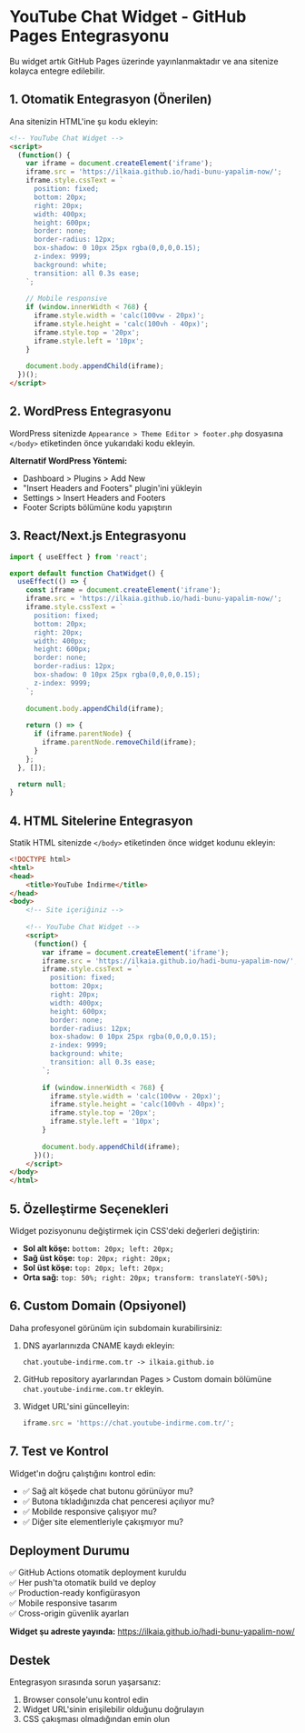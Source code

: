 
# YouTube Chat Widget - GitHub Pages Entegrasyonu

Bu widget artık GitHub Pages üzerinde yayınlanmaktadır ve ana sitenize kolayca entegre edilebilir.

## 1. Otomatik Entegrasyon (Önerilen)

Ana sitenizin HTML'ine şu kodu ekleyin:

```html
<!-- YouTube Chat Widget -->
<script>
  (function() {
    var iframe = document.createElement('iframe');
    iframe.src = 'https://ilkaia.github.io/hadi-bunu-yapalim-now/';
    iframe.style.cssText = `
      position: fixed;
      bottom: 20px;
      right: 20px;
      width: 400px;
      height: 600px;
      border: none;
      border-radius: 12px;
      box-shadow: 0 10px 25px rgba(0,0,0,0.15);
      z-index: 9999;
      background: white;
      transition: all 0.3s ease;
    `;
    
    // Mobile responsive
    if (window.innerWidth < 768) {
      iframe.style.width = 'calc(100vw - 20px)';
      iframe.style.height = 'calc(100vh - 40px)';
      iframe.style.top = '20px';
      iframe.style.left = '10px';
    }
    
    document.body.appendChild(iframe);
  })();
</script>
```

## 2. WordPress Entegrasyonu

WordPress sitenizde `Appearance > Theme Editor > footer.php` dosyasına `</body>` etiketinden önce yukarıdaki kodu ekleyin.

**Alternatif WordPress Yöntemi:**
- Dashboard > Plugins > Add New
- "Insert Headers and Footers" plugin'ini yükleyin
- Settings > Insert Headers and Footers
- Footer Scripts bölümüne kodu yapıştırın

## 3. React/Next.js Entegrasyonu

```jsx
import { useEffect } from 'react';

export default function ChatWidget() {
  useEffect(() => {
    const iframe = document.createElement('iframe');
    iframe.src = 'https://ilkaia.github.io/hadi-bunu-yapalim-now/';
    iframe.style.cssText = `
      position: fixed;
      bottom: 20px;
      right: 20px;
      width: 400px;
      height: 600px;
      border: none;
      border-radius: 12px;
      box-shadow: 0 10px 25px rgba(0,0,0,0.15);
      z-index: 9999;
    `;
    
    document.body.appendChild(iframe);
    
    return () => {
      if (iframe.parentNode) {
        iframe.parentNode.removeChild(iframe);
      }
    };
  }, []);

  return null;
}
```

## 4. HTML Sitelerine Entegrasyon

Statik HTML sitenizde `</body>` etiketinden önce widget kodunu ekleyin:

```html
<!DOCTYPE html>
<html>
<head>
    <title>YouTube İndirme</title>
</head>
<body>
    <!-- Site içeriğiniz -->
    
    <!-- YouTube Chat Widget -->
    <script>
      (function() {
        var iframe = document.createElement('iframe');
        iframe.src = 'https://ilkaia.github.io/hadi-bunu-yapalim-now/';
        iframe.style.cssText = `
          position: fixed;
          bottom: 20px;
          right: 20px;
          width: 400px;
          height: 600px;
          border: none;
          border-radius: 12px;
          box-shadow: 0 10px 25px rgba(0,0,0,0.15);
          z-index: 9999;
          background: white;
          transition: all 0.3s ease;
        `;
        
        if (window.innerWidth < 768) {
          iframe.style.width = 'calc(100vw - 20px)';
          iframe.style.height = 'calc(100vh - 40px)';
          iframe.style.top = '20px';
          iframe.style.left = '10px';
        }
        
        document.body.appendChild(iframe);
      })();
    </script>
</body>
</html>
```

## 5. Özelleştirme Seçenekleri

Widget pozisyonunu değiştirmek için CSS'deki değerleri değiştirin:

- **Sol alt köşe:** `bottom: 20px; left: 20px;`
- **Sağ üst köşe:** `top: 20px; right: 20px;`
- **Sol üst köşe:** `top: 20px; left: 20px;`
- **Orta sağ:** `top: 50%; right: 20px; transform: translateY(-50%);`

## 6. Custom Domain (Opsiyonel)

Daha profesyonel görünüm için subdomain kurabilirsiniz:

1. DNS ayarlarınızda CNAME kaydı ekleyin:
   ```
   chat.youtube-indirme.com.tr -> ilkaia.github.io
   ```

2. GitHub repository ayarlarından Pages > Custom domain bölümüne `chat.youtube-indirme.com.tr` ekleyin.

3. Widget URL'sini güncelleyin:
   ```javascript
   iframe.src = 'https://chat.youtube-indirme.com.tr/';
   ```

## 7. Test ve Kontrol

Widget'ın doğru çalıştığını kontrol edin:
- ✅ Sağ alt köşede chat butonu görünüyor mu?
- ✅ Butona tıkladığınızda chat penceresi açılıyor mu?
- ✅ Mobilde responsive çalışıyor mu?
- ✅ Diğer site elementleriyle çakışmıyor mu?

## Deployment Durumu

✅ GitHub Actions otomatik deployment kuruldu  
✅ Her push'ta otomatik build ve deploy  
✅ Production-ready konfigürasyon  
✅ Mobile responsive tasarım  
✅ Cross-origin güvenlik ayarları  

**Widget şu adreste yayında:** https://ilkaia.github.io/hadi-bunu-yapalim-now/

## Destek

Entegrasyon sırasında sorun yaşarsanız:
1. Browser console'unu kontrol edin
2. Widget URL'sinin erişilebilir olduğunu doğrulayın
3. CSS çakışması olmadığından emin olun

